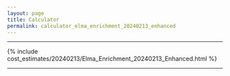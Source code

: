 ```yaml
---
layout: page
title: Calculator
permalink: calculator_elma_enrichment_20240213_enhanced
---
```


___

{% include cost_estimates/20240213/Elma_Enrichment_20240213_Enhanced.html %}

___

